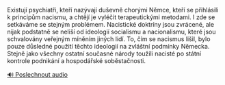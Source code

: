 
Existují psychiatři, kteří nazývají duševně chorými Němce, kteří se přihlásili k principům nacismu, a chtějí je vyléčit terapeutickými metodami. I zde se setkáváme se stejným problémem. Nacistické doktríny jsou zvrácené, ale nijak podstatně se neliší od ideologií socialismu a nacionalismu, které jsou schvalovány veřejným míněním jiných lidí. To, čím se nacismus lišil, bylo pouze důsledné použití těchto ideologií na zvláštní podmínky Německa. Stejně jako všechny ostatní současné národy toužili nacisté po státní kontrole podnikání a hospodářské soběstačnosti.

[🔊 Poslechnout audio](/data/7-paragraphs/audio/chapter_38/para_009-Existuj-psychiati-kte-nazvaj-duevn-chorm.mp3)
